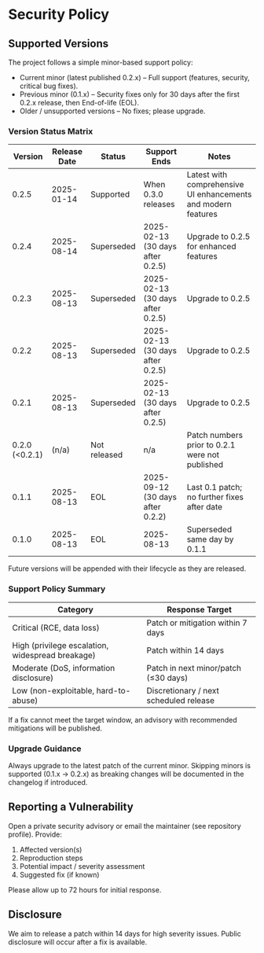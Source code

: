 # Security Policy

## Supported Versions

The project follows a simple minor-based support policy:

* Current minor (latest published 0.2.x) – Full support (features, security, critical bug fixes).
* Previous minor (0.1.x) – Security fixes only for 30 days after the first 0.2.x release, then End-of-life (EOL).
* Older / unsupported versions – No fixes; please upgrade.

### Version Status Matrix

| Version  | Release Date | Status        | Support Ends        | Notes |
|----------|--------------|---------------|---------------------|-------|
| 0.2.5    | 2025-01-14   | Supported     | When 0.3.0 releases | Latest with comprehensive UI enhancements and modern features |
| 0.2.4    | 2025-08-14   | Superseded    | 2025-02-13 (30 days after 0.2.5) | Upgrade to 0.2.5 for enhanced features |
| 0.2.3    | 2025-08-13   | Superseded    | 2025-02-13 (30 days after 0.2.5) | Upgrade to 0.2.5 |
| 0.2.2    | 2025-08-13   | Superseded    | 2025-02-13 (30 days after 0.2.5) | Upgrade to 0.2.5 |
| 0.2.1    | 2025-08-13   | Superseded    | 2025-02-13 (30 days after 0.2.5) | Upgrade to 0.2.5 |
| 0.2.0 (<0.2.1) | (n/a)  | Not released | n/a                 | Patch numbers prior to 0.2.1 were not published |
| 0.1.1    | 2025-08-13   | EOL           | 2025-09-12 (30 days after 0.2.2) | Last 0.1 patch; no further fixes after date |
| 0.1.0    | 2025-08-13   | EOL           | 2025-08-13          | Superseded same day by 0.1.1 |

Future versions will be appended with their lifecycle as they are released.

### Support Policy Summary

| Category      | Response Target                    |
|---------------|------------------------------------|
| Critical (RCE, data loss) | Patch or mitigation within 7 days |
| High (privilege escalation, widespread breakage) | Patch within 14 days |
| Moderate (DoS, information disclosure) | Patch in next minor/patch (≤30 days) |
| Low (non-exploitable, hard-to-abuse) | Discretionary / next scheduled release |

If a fix cannot meet the target window, an advisory with recommended mitigations will be published.

### Upgrade Guidance

Always upgrade to the latest patch of the current minor. Skipping minors is supported (0.1.x → 0.2.x) as breaking changes will be documented in the changelog if introduced.

## Reporting a Vulnerability

Open a private security advisory or email the maintainer (see repository profile). Provide:

1. Affected version(s)
2. Reproduction steps
3. Potential impact / severity assessment
4. Suggested fix (if known)

Please allow up to 72 hours for initial response.

## Disclosure

We aim to release a patch within 14 days for high severity issues. Public disclosure will occur after a fix is available.
